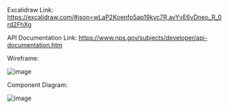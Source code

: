 


Excalidraw Link:
https://excalidraw.com/#json=wLaP2Koenfp5ap19kvc7R,avYvE6vDneo_R_0rd2FhXg

API Documentation Link:
https://www.nps.gov/subjects/developer/api-documentation.htm

Wireframe:

![image](https://github.com/moneshadhali/national_park_generator/assets/99983599/f2c1d366-90d6-4260-92e3-8d98b44fc3c8)





Component Diagram:

![image](https://github.com/moneshadhali/national_park_generator/assets/99983599/8118159d-fe0f-4fc3-bca4-ea22a47c5160)


